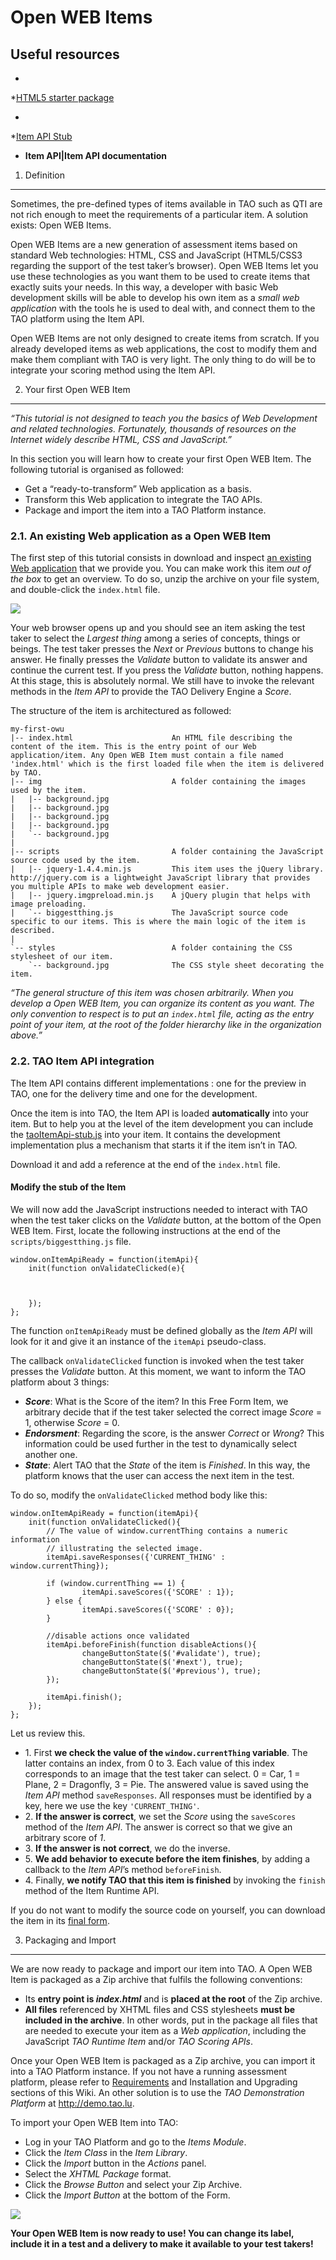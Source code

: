 <!--
parent: Tutorials
created_at: '2011-02-11 12:22:06'
updated_at: '2013-10-18 15:51:03'
authors:
    - 'Bertrand Chevrier'
contributors:
    - 'Jérôme Bogaerts'
tags:
    - Tutorials
-->



Open WEB Items
==============

Useful resources
----------------

-   <br/>
*[HTML5 starter package](http://forge.taotesting.com/attachments/download/2633/owi-stub.zip*)
-   <br/>
*[Item API Stub](http://forge.taotesting.com/attachments/download/2637/taoItemApi-stub.js*)
-   **Item API|Item API documentation**

1. Definition
-------------

Sometimes, the pre-defined types of items available in TAO such as QTI are not rich enough to meet the requirements of a particular item. A solution exists: Open WEB Items.

Open WEB Items are a new generation of assessment items based on standard Web technologies: HTML, CSS and JavaScript (HTML5/CSS3 regarding the support of the test taker’s browser). Open WEB Items let you use these technologies as you want them to be used to create items that exactly suits your needs. In this way, a developer with basic Web development skills will be able to develop his own item as a *small web application* with the tools he is used to deal with, and connect them to the TAO platform using the Item API.

Open WEB Items are not only designed to create items from scratch. If you already developed items as web applications, the cost to modify them and make them compliant with TAO is very light. The only thing to do will be to integrate your scoring method using the Item API.

2. Your first Open WEB Item
---------------------------

*“This tutorial is not designed to teach you the basics of Web Development and related technologies. Fortunately, thousands of resources on the Internet widely describe HTML, CSS and JavaScript.”*

In this section you will learn how to create your first Open WEB Item. The following tutorial is organised as followed:

-   Get a “ready-to-transform” Web application as a basis.
-   Transform this Web application to integrate the TAO APIs.
-   Package and import the item into a TAO Platform instance.

### 2.1. An existing Web application as a Open WEB Item

The first step of this tutorial consists in download and inspect [an existing Web application](http://forge.taotesting.com/attachments/download/2640/my-first-owi-stub.zip) that we provide you. You can make work this item *out of the box* to get an overview. To do so, unzip the archive on your file system, and double-click the `index.html` file.

![](../resources/1-free_form_item_overview.png )

Your web browser opens up and you should see an item asking the test taker to select the *Largest thing* among a series of concepts, things or beings. The test taker presses the *Next* or *Previous* buttons to change his answer. He finally presses the *Validate* button to validate its answer and continue the current test. If you press the *Validate* button, nothing happens. At this stage, this is absolutely normal. We still have to invoke the relevant methods in the *Item API* to provide the TAO Delivery Engine a *Score*.

The structure of the item is architectured as followed:

    my-first-owu
    |-- index.html                      An HTML file describing the content of the item. This is the entry point of our Web application/item. Any Open WEB Item must contain a file named 'index.html' which is the first loaded file when the item is delivered by TAO.
    |-- img                             A folder containing the images used by the item.
    |   |-- background.jpg
    |   |-- background.jpg
    |   |-- background.jpg
    |   |-- background.jpg
    |   `-- background.jpg
    |
    |-- scripts                         A folder containing the JavaScript source code used by the item.
    |   |-- jquery-1.4.4.min.js         This item uses the jQuery library. http://jquery.com is a lightweight JavaScript library that provides you multiple APIs to make web development easier.
    |   |-- jquery.imgpreload.min.js    A jQuery plugin that helps with image preloading.
    |   `-- biggestthing.js             The JavaScript source code specific to our items. This is where the main logic of the item is described.
    |
    `-- styles                          A folder containing the CSS stylesheet of our item.
        `-- background.jpg              The CSS style sheet decorating the item.

*“The general structure of this item was chosen arbitrarily. When you develop a Open WEB Item, you can organize its content as you want. The only convention to respect is to put an `index.html` file, acting as the entry point of your item, at the root of the folder hierarchy like in the organization above.”*

### 2.2. TAO Item API integration

The Item API contains different implementations : one for the preview in TAO, one for the delivery time and one for the development.<br/>

Once the item is into TAO, the Item API is loaded **automatically** into your item. But to help you at the level of the item development you can include the [taoItemApi-stub.js](http://forge.taotesting.com/attachments/download/2637/taoItemApi-stub.js) into your item. It contains the development implementation plus a mechanism that starts it if the item isn’t in TAO.

Download it and add a reference at the end of the `index.html` file.




#### Modify the stub of the Item

We will now add the JavaScript instructions needed to interact with TAO when the test taker clicks on the *Validate* button, at the bottom of the Open WEB Item. First, locate the following instructions at the end of the `scripts/biggestthing.js` file.

    window.onItemApiReady = function(itemApi){
        init(function onValidateClicked(e){



        });
    };

The function `onItemApiReady` must be defined globally as the *Item API* will look for it and give it an instance of the `itemApi` pseudo-class.

The callback `onValidateClicked` function is invoked when the test taker presses the *Validate* button. At this moment, we want to inform the TAO platform about 3 things:

-   ***Score***: What is the Score of the item? In this Free Form Item, we arbitrary decide that if the test taker selected the correct image *Score* = 1, otherwise *Score* = 0.
-   ***Endorsment***: Regarding the score, is the answer *Correct* or *Wrong*? This information could be used further in the test to dynamically select another one.
-   ***State***: Alert TAO that the *State* of the item is *Finished*. In this way, the platform knows that the user can access the next item in the test.

To do so, modify the `onValidateClicked` method body like this:

    window.onItemApiReady = function(itemApi){
        init(function onValidateClicked(){
            // The value of window.currentThing contains a numeric information
            // illustrating the selected image.
            itemApi.saveResponses({'CURRENT_THING' : window.currentThing});

            if (window.currentThing == 1) {
                    itemApi.saveScores({'SCORE' : 1});
            } else {
                    itemApi.saveScores({'SCORE' : 0});
            }

            //disable actions once validated
            itemApi.beforeFinish(function disableActions(){
                    changeButtonState($('#validate'), true);
                    changeButtonState($('#next'), true);
                    changeButtonState($('#previous'), true);
            });

            itemApi.finish();
        });
    };

Let us review this.

-   1\. First **we check the value of the `window.currentThing` variable**. The latter contains an index, from 0 to 3. Each value of this index corresponds to an image that the test taker can select. 0 = Car, 1 = Plane, 2 = Dragonfly, 3 = Pie. The answered value is saved using the *Item API* method `saveResponses`. All responses must be identified by a key, here we use the key `'CURRENT_THING'`.
-   2\. **If the answer is correct**, we set the *Score* using the `saveScores` method of the *Item API*. The answer is correct so that we give an arbitrary score of *1*.
-   3\. **If the answer is not correct**, we do the inverse.
-   5\. **We add behavior to execute before the item finishes**, by adding a callback to the *Item API*’s method `beforeFinish`.
-   4\. Finally, **we notify TAO that this item is finished** by invoking the `finish` method of the Item Runtime API.

If you do not want to modify the source code on yourself, you can download the item in its [final form](http://forge.taotesting.com/attachments/download/2640/my-first-owi-stub.zip).

3. Packaging and Import
-----------------------

We are now ready to package and import our item into TAO. A Open WEB Item is packaged as a Zip archive that fulfils the following conventions:

-   Its **entry point is *index.html*** and is **placed at the root** of the Zip archive.
-   **All files** referenced by XHTML files and CSS stylesheets **must be included in the archive**. In other words, put in the package all files that are needed to execute your item as a *Web application*, including the JavaScript *TAO Runtime Item* and/or *TAO Scoring APIs*.

Once your Open WEB Item is packaged as a Zip archive, you can import it into a TAO Platform instance. If you not have a running assessment platform, please refer to [Requirements](../administrator-guide/requirements.md) and Installation and Upgrading sections of this Wiki. An other solution is to use the *TAO Demonstration Platform* at <http://demo.tao.lu>.

To import your Open WEB Item into TAO:

-   Log in your TAO Platform and go to the *Items Module*.
-   Click the *Item Class* in the *Item Library*.
-   Click the *Import* button in the *Actions* panel.
-   Select the *XHTML Package* format.
-   Click the *Browse Button* and select your Zip Archive.
-   Click the *Import Button* at the bottom of the Form.

![](../resources/2-free_form_item_import.png)

**Your Open WEB Item is now ready to use! You can change its label, include it in a test and a delivery to make it available to your test takers!**


